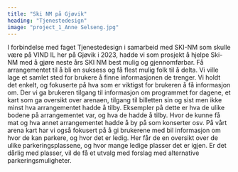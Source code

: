 ```yaml
---
title: "Ski NM på Gjøvik"
heading: "Tjenestedesign"
image: "project_1_Anne Selseng.jpg"
---
```


I forbindelse med faget Tjenestedesign i samarbeid med SKI-NM som skulle være på VIND IL her på Gjøvik i 2023, hadde vi som prosjekt å hjelpe Ski-NM med å gjøre neste års SKI NM best mulig og gjennomførbar. Få arrangementet til å bli en suksess og få flest mulig folk til å delta. Vi ville lage et samlet sted for brukere å finne informasjonen de trenger. Vi holdt det enkelt, og fokuserte på hva som er viktigst for brukeren å få informasjon om. Der vi ga brukeren tilgang til informasjon om programmet for dagene, et kart som ga oversikt over arenaen, tilgang til billetten sin og sist men ikke minst hva arrangementet hadde å tilby. Eksempler på dette er hva de ulike bodene på arrangementet var, og hva de hadde å tilby. Hvor de kunne få mat og hva annet arrangementet hadde å by på som konserter osv. På vårt arena kart har vi også fokusert på å gi brukerene med bil informasjon om hvor de kan parkere, og hvor det er ledig. Her får de en oversikt over de ulike parkeringsplassene, og hvor mange ledige plasser det er igjen. Er det dårlig med plasser, vil de få et utvalg med forslag med alternative parkeringsmuligheter.
